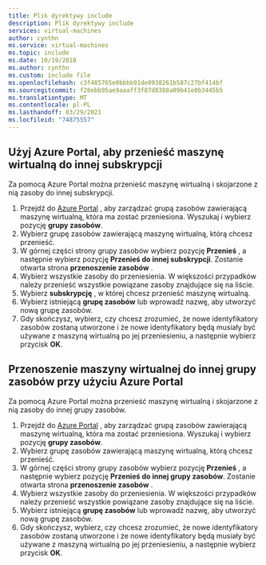 ```yaml
---
title: Plik dyrektywy include
description: Plik dyrektywy include
services: virtual-machines
author: cynthn
ms.service: virtual-machines
ms.topic: include
ms.date: 10/19/2018
ms.author: cynthn
ms.custom: include file
ms.openlocfilehash: c3f485765e0bbbb91de0938261b587c27bf414bf
ms.sourcegitcommit: f28ebb95ae9aaaff3f87d8388a09b41e0b3445b5
ms.translationtype: MT
ms.contentlocale: pl-PL
ms.lasthandoff: 03/29/2021
ms.locfileid: "74875557"
---
```

## <a name="use-the-azure-portal-to-move-a-vm-to-a-different-subscription"></a>Użyj Azure Portal, aby przenieść maszynę wirtualną do innej subskrypcji
Za pomocą Azure Portal można przenieść maszynę wirtualną i skojarzone z nią zasoby do innej subskrypcji.

1. Przejdź do [Azure Portal](https://portal.azure.com) , aby zarządzać grupą zasobów zawierającą maszynę wirtualną, która ma zostać przeniesiona. Wyszukaj i wybierz pozycję **grupy zasobów**.
2. Wybierz grupę zasobów zawierającą maszynę wirtualną, którą chcesz przenieść.
3. W górnej części strony grupy zasobów wybierz pozycję **Przenieś** , a następnie wybierz pozycję **Przenieś do innej subskrypcji**. Zostanie otwarta strona **przenoszenie zasobów** .
4. Wybierz wszystkie zasoby do przeniesienia. W większości przypadków należy przenieść wszystkie powiązane zasoby znajdujące się na liście.
5. Wybierz **subskrypcję** , w której chcesz przenieść maszynę wirtualną.
6. Wybierz istniejącą **grupę zasobów** lub wprowadź nazwę, aby utworzyć nową grupę zasobów.
7. Gdy skończysz, wybierz, czy chcesz zrozumieć, że nowe identyfikatory zasobów zostaną utworzone i że nowe identyfikatory będą musiały być używane z maszyną wirtualną po jej przeniesieniu, a następnie wybierz przycisk **OK**.

## <a name="use-the-azure-portal-to-move-a-vm-to-another-resource-group"></a>Przenoszenie maszyny wirtualnej do innej grupy zasobów przy użyciu Azure Portal
Za pomocą Azure Portal można przenieść maszynę wirtualną i skojarzone z nią zasoby do innej grupy zasobów.

1. Przejdź do [Azure Portal](https://portal.azure.com) , aby zarządzać grupą zasobów zawierającą maszynę wirtualną, która ma zostać przeniesiona. Wyszukaj i wybierz pozycję **grupy zasobów**.
2. Wybierz grupę zasobów zawierającą maszynę wirtualną, którą chcesz przenieść.
3. W górnej części strony grupy zasobów wybierz pozycję **Przenieś** , a następnie wybierz pozycję **Przenieś do innej grupy zasobów**. Zostanie otwarta strona **przenoszenie zasobów** .
4. Wybierz wszystkie zasoby do przeniesienia. W większości przypadków należy przenieść wszystkie powiązane zasoby znajdujące się na liście.
5. Wybierz istniejącą **grupę zasobów** lub wprowadź nazwę, aby utworzyć nową grupę zasobów.
6. Gdy skończysz, wybierz, czy chcesz zrozumieć, że nowe identyfikatory zasobów zostaną utworzone i że nowe identyfikatory będą musiały być używane z maszyną wirtualną po jej przeniesieniu, a następnie wybierz przycisk **OK**.


